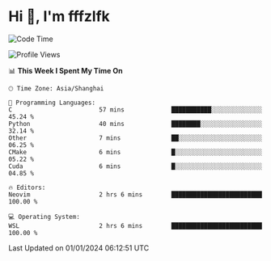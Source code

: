 # Hi 👋, I'm fffzlfk

<!--START_SECTION:waka-->
![Code Time](http://img.shields.io/badge/Code%20Time-634%20hrs%2046%20mins-blue)

![Profile Views](http://img.shields.io/badge/Profile%20Views-6-blue)

📊 **This Week I Spent My Time On** 

```text
🕑︎ Time Zone: Asia/Shanghai

💬 Programming Languages: 
C                        57 mins             ███████████░░░░░░░░░░░░░░   45.24 % 
Python                   40 mins             ████████░░░░░░░░░░░░░░░░░   32.14 % 
Other                    7 mins              ██░░░░░░░░░░░░░░░░░░░░░░░   06.25 % 
CMake                    6 mins              █░░░░░░░░░░░░░░░░░░░░░░░░   05.22 % 
Cuda                     6 mins              █░░░░░░░░░░░░░░░░░░░░░░░░   04.85 % 

🔥 Editors: 
Neovim                   2 hrs 6 mins        █████████████████████████   100.00 % 

💻 Operating System: 
WSL                      2 hrs 6 mins        █████████████████████████   100.00 % 
```


 Last Updated on 01/01/2024 06:12:51 UTC
<!--END_SECTION:waka-->
